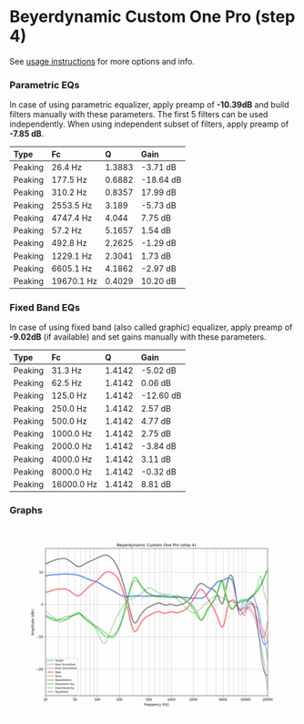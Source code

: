 # Beyerdynamic Custom One Pro (step 4)
See [usage instructions](https://github.com/jaakkopasanen/AutoEq#usage) for more options and info.

### Parametric EQs
In case of using parametric equalizer, apply preamp of **-10.39dB** and build filters manually
with these parameters. The first 5 filters can be used independently.
When using independent subset of filters, apply preamp of **-7.85 dB**.

| Type    | Fc         |      Q | Gain      |
|:--------|:-----------|:-------|:----------|
| Peaking | 26.4 Hz    | 1.3883 | -3.71 dB  |
| Peaking | 177.5 Hz   | 0.6882 | -18.64 dB |
| Peaking | 310.2 Hz   | 0.8357 | 17.99 dB  |
| Peaking | 2553.5 Hz  | 3.189  | -5.73 dB  |
| Peaking | 4747.4 Hz  | 4.044  | 7.75 dB   |
| Peaking | 57.2 Hz    | 5.1657 | 1.54 dB   |
| Peaking | 492.8 Hz   | 2.2625 | -1.29 dB  |
| Peaking | 1229.1 Hz  | 2.3041 | 1.73 dB   |
| Peaking | 6605.1 Hz  | 4.1862 | -2.97 dB  |
| Peaking | 19670.1 Hz | 0.4029 | 10.20 dB  |

### Fixed Band EQs
In case of using fixed band (also called graphic) equalizer, apply preamp of **-9.02dB**
(if available) and set gains manually with these parameters.

| Type    | Fc         |      Q | Gain      |
|:--------|:-----------|:-------|:----------|
| Peaking | 31.3 Hz    | 1.4142 | -5.02 dB  |
| Peaking | 62.5 Hz    | 1.4142 | 0.06 dB   |
| Peaking | 125.0 Hz   | 1.4142 | -12.60 dB |
| Peaking | 250.0 Hz   | 1.4142 | 2.57 dB   |
| Peaking | 500.0 Hz   | 1.4142 | 4.77 dB   |
| Peaking | 1000.0 Hz  | 1.4142 | 2.75 dB   |
| Peaking | 2000.0 Hz  | 1.4142 | -3.84 dB  |
| Peaking | 4000.0 Hz  | 1.4142 | 3.11 dB   |
| Peaking | 8000.0 Hz  | 1.4142 | -0.32 dB  |
| Peaking | 16000.0 Hz | 1.4142 | 8.81 dB   |

### Graphs
![](./Beyerdynamic%20Custom%20One%20Pro%20(step%204).png)